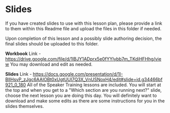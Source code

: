 # Slides

If you have created slides to use with this lesson plan, please provide a link to them within this Readme file and upload the files in this folder if needed.

Upon completion of this lesson and a possibly slide authoring decision, the final slides should be uploaded to this folder. 


**Workbook** 
Link - https://drive.google.com/file/d/1lBJY1ADprx5e0fYYlybb7m_TKdiHFHhg/view
You may download and edit as needed.

**Slides**
Link - https://docs.google.com/presentation/d/1I-BlIHsvP_zJgc6AAIOBt0xUgtUUI7Q3X_VnUSNoxH4/edit#slide=id.g34466bf921_0_180 
All of the Speaker Training lessons are included. You will start at the top and when you get to a "Which section are you running next?" slide, choose the next lesson you are doing this day. You will definitely want to download and make some edits as there are some instructions for you in the slides themselves.

